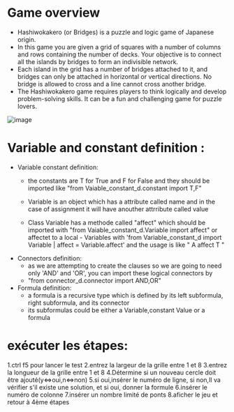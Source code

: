# Game overview
- Hashiwokakero (or Bridges) is a puzzle and logic game of Japanese origin.
- In this game you are given a grid of squares with a number of columns and rows containing the number of decks. Your objective is to connect all the islands by bridges to form an indivisible network.
- Each island in the grid has a number of bridges attached to it, and bridges can only be attached in horizontal or vertical directions. No bridge is allowed to cross and a line cannot cross another bridge.
- The Hashiwokakero game requires players to think logically and develop problem-solving skills. It can be a fun and challenging game for puzzle lovers.

![image](https://user-images.githubusercontent.com/78409997/234302292-ab4b6b0c-988f-47c8-80dc-1861a78916af.png)


# Variable and constant definition :
- Variable constant definition:
    - the constants are T for True and F for False and they should be imported like  "from Vaiable_constant_d.constant import T,F"
    
    - Variable is an object which has a attribute called name and in the case of assignment it will have anouther attrribute called value
    - Class Variable has a methode called "affect" which should be imported with "from Vaiable_constant_d.Variable import affect" or affectet to a local          - Variables with 'from Variable_constant_d import Variable      |    affect = Variable.affect'  and the usage is like  " A affect T "
- Connectors definition:
    - as we are attempting to create the clauses so we are going to need only 'AND' and 'OR', you can import these logical connectors by 
    - "from connector_d.connector import AND,OR"
- Formula definition:
    - a formula is a recursive type which is defined by its left subformula, right subformula, and its connector
    - its subformulas could be either a Variable,constant Value or a formula
# exécuter les étapes:
1.ctrl f5 pour lancer le test
2.entrez la largeur de la grille entre 1 et 8
3.entrez la longueur de la grille entre 1 et 8
4.Détermine si un nouveau cercle doit être ajouté(y<=>oui,n<=>non)
5.si oui,insérer le numéro de ligne,
si non,Il va vérifier s'il existe une solution, et si oui, donner la formule
6.insérer le numéro de colonne
7.insérer un nombre limité de ponts
8.aficher le jeu et retour à 4ème étapes
